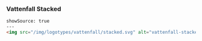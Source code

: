 ### Vattenfall Stacked

```html
showSource: true
---
<img src="/img/logotypes/vattenfall/stacked.svg" alt="vattenfall-stacked" />
```
